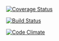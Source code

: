 
[![Coverage Status](https://coveralls.io/repos/github/okpakomarvis/okpakomarvis.github.io/badge.svg?branch=API)](https://coveralls.io/github/okpakomarvis/okpakomarvis.github.io?branch=API)

[![Build Status](https://travis-ci.org/freeCodeCamp/how-to-contribute-to-open-source.svg?branch=master)](https://travis-ci.org/freeCodeCamp/how-to-contribute-to-open-source)

[![Code Climate](https://codeclimate.com/github/cloudfoundry/membrane.png)](https://codeclimate.com/github/cloudfoundry/membrane)
